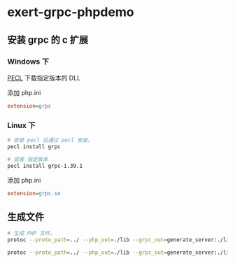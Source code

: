 # exert-grpc-phpdemo

## 安装 grpc 的 c 扩展

### Windows 下

[PECL](https://pecl.php.net) 下载指定版本的 DLL

添加 php.ini

```ini
extension=grpc
```

### Linux 下

```bash
# 安装 pecl 后通过 pecl 安装。
pecl install grpc

# 或者 指定版本
pecl install grpc-1.39.1
```

添加 php.ini

```ini
extension=grpc.so
```

## 生成文件

```bash
# 生成 PHP 文件。
protoc --proto_path=../ --php_out=./lib --grpc_out=generate_server:./lib  --plugin=protoc-gen-grpc=D:\Toolkit\grpc_php_plugin.exe ../demobook.proto

protoc --proto_path=../ --php_out=./lib --grpc_out=generate_server:./lib  --plugin=protoc-gen-grpc=D:\Toolkit\grpc_php_plugin.exe ../demotester.proto
```
